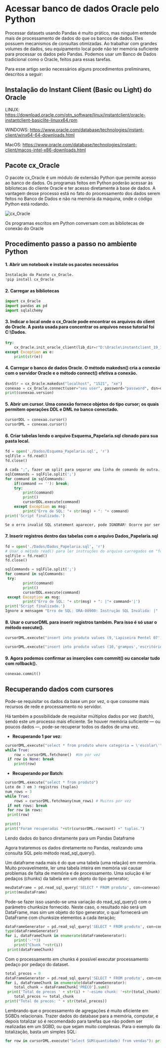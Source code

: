 # Acessar banco de dados Oracle pelo Python

Processar datasets usando Pandas é muito prático, mas ninguém entende mais de processamento de dados do que os bancos de dados. Eles possuem mecanismos de consultas otimizadas.
Ao trabalhar com grandes volumes de dados, seu equipamento local pode não ter memória suficiente para processar os dados pelo Pandas.
Podemos usar um Banco de Dados tradicional como o Oracle, feitos para essas tarefas.

Para esse artigo serão necessários alguns procedimentos preliminares, descritos a seguir:

## Instalação do Instant Client (Basic ou Light) do Oracle

LINUX:
https://download.oracle.com/otn_software/linux/instantclient/oracle-instantclient-basiclite-linuxx64.rpm

WINDOWS: 
https://www.oracle.com/database/technologies/instant-client/winx64-64-downloads.html

MacOS: 
https://www.oracle.com/database/technologies/instant-client/macos-intel-x86-downloads.html


## Pacote cx_Oracle

O pacote cx_Oracle é um módulo de extensão Python que permite acesso ao banco de dados. Os programas feitos em Python poderão acessar às bibliotecas do cliente Oracle e ter acesso diretamente à base de dados. A vantagem desse processo está no fato do processamento dos dados serem feitos no Banco de Dados e não na memória da máquina, onde o código Python está rodando.

![cx_Oracle](https://user-images.githubusercontent.com/12257852/156086578-abcbdd01-da39-4c4e-a649-b454a4ffce4b.png)

Os programas escritos em Python conversam com as bibliotecas de conexão do Oracle

## Procedimento passo a passo no ambiente Python

#### 1. Abrir um notebook e instale os pacotes necessários

```python
Instalação do Pacote cx_Oracle.
!pip install cx_Oracle
```

#### 2. Carregar as bibliotecas 

```python
import cx_Oracle
import pandas as pd
import sqlalchemy
```
#### 3. Indicar o local onde o cx_Oracle pode encontrar os arquivos do client do Oracle. A pasta usada para concentrar os arquivos nesse tutorial foi C:\Dados.

```python
try:
    cx_Oracle.init_oracle_client(lib_dir=r"D:\Oracle\instantclient_19_11")
except Exception as e:
    print(str(e))
```
#### 4. Carregar o banco de dados Oracle. O método makedsn() cria a conexão com o servidor Oracle e o método connect() efetiva a conexão.

```python
dsnStr = cx_Oracle.makedsn("localhost", "1521", "xe")
conexao = cx_Oracle.connect(user="seu user", password="password", dsn=dsnStr)
print(conexao.version)
```
#### 5. Abrir um cursor. Uma conexão fornece objetos do tipo cursor; os quais permitem operações DDL e DML no banco conectado.

```python
cursorDDL = conexao.cursor()
cursorDML = conexao.cursor()
```
#### 6. Criar tabelas lendo o arquivo Esquema_Papelaria.sql clonado para sua pasta local.

```python
fd = open('./Dados/Esquema_Papelaria.sql', 'r')
sqlFile = fd.read()
fd.close()

A cada ";", fazer um split para separar uma linha de comando de outra.
sqlCommands = sqlFile.split(';') 
for command in sqlCommands:
    if(command == ''): break; 
    try:
        print(command)
        print()
        cursorDDL.execute(command)
    except Exception as msg:
        print("Erro de SQL: "+ str(msg) + ": "+ command)
print('Script finalizado.')

Se o erro invalid SQL statement aparecer, pode IGNORAR! Ocorre por ser o fim do arquivo.
```

#### 7. Inserir registros dentro das tabelas com o arquivo Dados_Papelaria.sql

```python
fd = open('./Dados/Dados_Papelaria.sql', 'r')
# Usar o método read() para ler instruções do arquivo carregados em "fd"
sqlFile = fd.read()
fd.close()

sqlCommands = sqlFile.split(';')
for command in sqlCommands:
 try:
        print(command)
        print()
        cursorDDL.execute(command)        
 except Exception as msg:
        print("Erro de SQL: "+ str(msg) + ": |"+ command+'|')
print('Script finalizado.')
Ignore a mensagem "Erro de SQL: ORA-00900: Instrução SQL Inválida: |"
```
#### 8. Usar o cursorDML para inserir registros também. Para isso é só usar o método execute().

```python
cursorDML.execute("insert into produto values (9,'Lapiseira Pentel 07', 'ambos', (19.80))");

cursorDML.execute("insert into produto values (10,'grampos','escritório', (4.80))");
```
#### 9. Agora podemos confirmar as inserções com commit() ou cancelar tudo com rollback().

```python
conexao.commit()
```
## Recuperando dados com cursores

Pode-se requisitar os dados da base um por vez, o que consome mais recursos de rede e processamento no servidor. 

Há também a possibilidade de requisitar múltiplos dados por vez (batch), sendo este um processo mais eficiente. Se houver memória suficiente — ou poucos dados —, pode-se recuperar todos os dados de uma vez.

- **Recuperando 1 por vez:**
```python
cursorDML.execute("select * from produto where categoria = \'escolar\'")
while True:
    row = cursorDML.fetchone()  #Um por vez
 if row is None: break
    print(row)
```
- **Recuperando por Batch:**
```python
cursorDML.execute("select * from produto")
Lote de 3 em 3 registros (tuplas)
num_rows = 3
while True:
    rows = cursorDML.fetchmany(num_rows) # Muitos por vez
 if not rows: break
 for row in rows:
 print(row)
 
print()
print("Foram recuperadas "+str(cursorDML.rowcount) +" tuplas.")
```

Lendo dados do banco diretamente para um Pandas Dataframe

Agora trataremos os dados diretamente no Pandas, realizando uma consulta SQL pelo método read_sql_query().


Um dataframe nada mais é do que uma tabela (uma relação) em memória. Muito provavelmente, ler uma tabela inteira em memória vai causar problemas de falta de memória e de processamento. Uma solução é ler pedaços (chunks) da tabela em um objeto do tipo generator;

```python
meuDataFrame = pd.read_sql_query('SELECT * FROM produto', con=conexao)
print(meuDataFrame)
```

Pode-se fazer isso usando-se uma variação do read_sql_query() com o parâmetro chunksize fornecido. Neste caso, o resultado não será um DataFrame, mas sim um objeto do tipo generator, o qual fornecerá um DataFrame com chunksize elementos a cada iteração;

```python
dataFrameGenerator = pd.read_sql_query('SELECT * FROM produto', con=conexao, chunksize=3)
type(dataFrameGenerator)
for i, dataFrameChunk in enumerate(dataFrameGenerator):
    print('-'*3)
    print("Chunk "+str(i))
 print(dataFrameChunk)
```

Com o processamento em chunks é possível executar processamento pedaço por pedaço do dataset.

```python
total_precos = 0
dataFrameGenerator = pd.read_sql_query('SELECT * FROM produto', con=conexao, chunksize=3)
for i, dataFrameChunk in enumerate(dataFrameGenerator):
    total_chunk = dataFrameChunk['PRECO'].sum()
 print('Total de precos ' + str(i) + '-esimo chunk: '+str(total_chunk))
    total_precos += total_chunk
print("Total de precos: " + str(total_precos))
```

Lembrando que o processamento de agregações é muito eficiente em SGBDs relacionais. Trazer dados do database para a memória, computar, e depois totalizar só é recomendado para tarefas que não podem ser realizadas em um SGBD, ou que sejam muito complexas. Para o exemplo da totalização, basta um simples SQL:

```python
for row in cursorDML.execute("Select SUM(quantidade) from vendas"): print(row[0])
```


